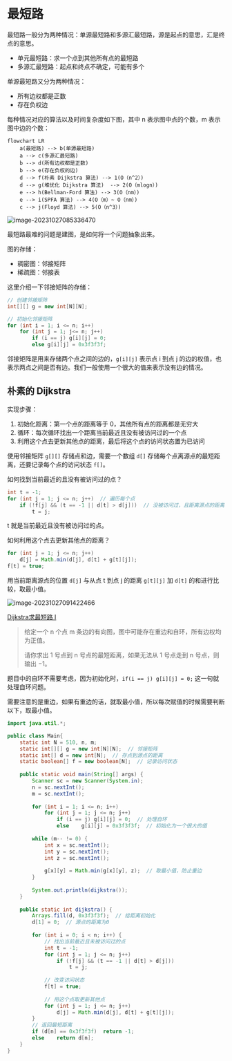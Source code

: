 # 最短路

最短路一般分为两种情况：单源最短路和多源汇最短路，源是起点的意思，汇是终点的意思。

+ 单元最短路：求一个点到其他所有点的最短路
+ 多源汇最短路：起点和终点不确定，可能有多个

单源最短路又分为两种情况：

+ 所有边权都是正数
+ 存在负权边

每种情况对应的算法以及时间复杂度如下图，其中 n 表示图中点的个数，m 表示图中边的个数：

```mermaid
flowchart LR
	a(最短路) --> b(单源最短路)
	a --> c(多源汇最短路)
	b --> d(所有边权都是正数)
	b --> e(存在负权的边)
	d --> f(朴素 Dijkstra 算法) --> 1(O（n^2）)
	d --> g(堆优化 Dijkstra 算法)  --> 2(O（mlogn）)
	e --> h(Bellman-Ford 算法) --> 3(O（nm）)
	e --> i(SPFA 算法) --> 4(O（m）~ O（nm）)
	c --> j(Floyd 算法) --> 5(O（n^3）)
```

![image-20231027085336470](https://gitee.com/LowProfile666/image-bed/raw/master/img/202310270853578.png)

最短路最难的问题是建图，是如何将一个问题抽象出来。

图的存储：

+ 稠密图：邻接矩阵
+ 稀疏图：邻接表

这里介绍一下邻接矩阵的存储：

```java
// 创建邻接矩阵
int[][] g = new int[N][N];

// 初始化邻接矩阵
for (int i = 1; i <= n; i++)
    for (int j = 1; j<= n; j++)
        if (i == j)	g[i][j] = 0; 
        else g[i][j] = 0x3f3f3f;
```

邻接矩阵是用来存储两个点之间的边的，`g[i][j]` 表示点 i 到点 j 的边的权值，也表示两点之间是否有边。我们一般使用一个很大的值来表示没有边的情况。

## 朴素的 Dijkstra

实现步骤：

1. 初始化距离：第一个点的距离等于 0，其他所有点的距离都是无穷大
2. 循环：每次循环找出一个距离当前最近且没有被访问过的一个点
3. 利用这个点去更新其他点的距离，最后将这个点的访问状态置为已访问

使用邻接矩阵 `g[][]` 存储点和边，需要一个数组 `d[]` 存储每个点离源点的最短距离，还要记录每个点的访问状态 `f[]`。

如何找到当前最近的且没有被访问过的点？

```java
int t = -1;
for (int j = 1; j <= n; j++)  // 遍历每个点
	if (!f[j] && (t == -1 || d[t] > d[j]))  // 没被访问过，且距离源点的距离d[j]最小
        t = j;
```

t 就是当前最近且没有被访问过的点。

如何利用这个点去更新其他点的距离？

```java
for (int j = 1; j <= n; j++)
    d[j] = Math.min(d[j], d[t] + g[t][j]);
f[t] = true;
```

用当前距离源点的位置 `d[j]` 与从点 t 到点 j 的距离 `g[t][j]` 加 `d[t]` 的和进行比较，取最小值。

![image-20231027091422466](https://gitee.com/LowProfile666/image-bed/raw/master/img/202310270914490.png)

[Dijkstra求最短路 I](https://www.acwing.com/problem/content/description/851/)

> 给定一个 n 个点 m 条边的有向图，图中可能存在重边和自环，所有边权均为正值。
>
> 请你求出 1 号点到 n 号点的最短距离，如果无法从 1 号点走到 n 号点，则输出 −1。

题目中的自环不需要考虑，因为初始化时，`if(i == j) g[i][j] = 0;` 这一句就处理自环问题。

需要注意的是重边，如果有重边的话，就取最小值，所以每次赋值的时候需要判断以下，取最小值。

```java
import java.util.*;

public class Main{
    static int N = 510, n, m;
    static int[][] g = new int[N][N];  // 邻接矩阵
    static int[] d = new int[N];  // 存点到源点的距离
    static boolean[] f = new boolean[N];  // 记录访问状态
    
    public static void main(String[] args) {
        Scanner sc = new Scanner(System.in);
        n = sc.nextInt();
        m = sc.nextInt();
        
        for (int i = 1; i <= n; i++)
            for (int j = 1; j <= n; j++)
                if (i == j) g[i][j] = 0;  // 处理自环
                else    g[i][j] = 0x3f3f3f;  // 初始化为一个很大的值
        
        while (m-- != 0) {
            int x = sc.nextInt();
            int y = sc.nextInt();
            int z = sc.nextInt();
            
            g[x][y] = Math.min(g[x][y], z);  // 取最小值，防止重边
        }
        
        System.out.println(dijkstra());
    }
    
    public static int dijkstra() {
        Arrays.fill(d, 0x3f3f3f);  // 给距离初始化
        d[1] = 0;  // 源点的距离为0
        
        for (int i = 0; i < n; i++) {
            // 找出当前最近且未被访问过的点
            int t = -1;
            for (int j = 1; j <= n; j++)
                if (!f[j] && (t == -1 || d[t] > d[j]))
                    t = j;
            
            // 改变访问状态
            f[t] = true;
            
            // 用这个点取更新其他点
            for (int j = 1; j <= n; j++)
                d[j] = Math.min(d[j], d[t] + g[t][j]);
        }
        // 返回最短距离
        if (d[n] == 0x3f3f3f)  return -1;
        else    return d[n];
    }
}
```

